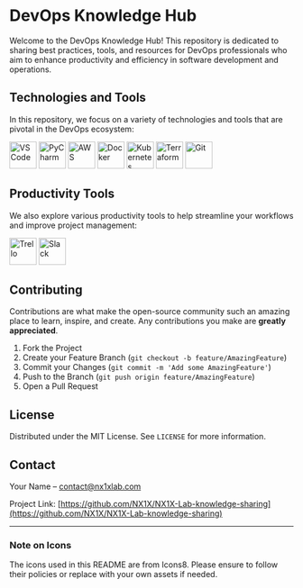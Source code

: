 # DevOps Knowledge Hub

Welcome to the DevOps Knowledge Hub! This repository is dedicated to sharing best practices, tools, and resources for DevOps professionals who aim to enhance productivity and efficiency in software development and operations.

## Technologies and Tools

In this repository, we focus on a variety of technologies and tools that are pivotal in the DevOps ecosystem:

<img src="https://img.icons8.com/fluent/48/000000/visual-studio-code-2019.png" alt="VSCode" width="48" height="48"/> <img src="https://resources.jetbrains.com/storage/products/company/brand/logos/PyCharm.png" alt="PyCharm" width="48" height="48"/> <img src="https://img.icons8.com/color/48/000000/amazon-web-services.png" alt="AWS" width="48" height="48"/> <img src="https://img.icons8.com/color/48/000000/docker.png" alt="Docker" width="48" height="48"/> <img src="https://img.icons8.com/color/48/000000/kubernetes.png" alt="Kubernetes" width="48" height="48"/> <img src="https://img.icons8.com/color/48/000000/terraform.png" alt="Terraform" width="48" height="48"/> <img src="https://img.icons8.com/color/48/000000/git.png" alt="Git" width="48" height="48"/>

## Productivity Tools

We also explore various productivity tools to help streamline your workflows and improve project management:

 <img src="https://img.icons8.com/color/48/000000/trello.png" alt="Trello" width="48" height="48"/> <img src="https://img.icons8.com/color/48/000000/slack-new.png" alt="Slack" width="48" height="48"/>

## Contributing

Contributions are what make the open-source community such an amazing place to learn, inspire, and create. Any contributions you make are **greatly appreciated**.

1. Fork the Project
2. Create your Feature Branch (`git checkout -b feature/AmazingFeature`)
3. Commit your Changes (`git commit -m 'Add some AmazingFeature'`)
4. Push to the Branch (`git push origin feature/AmazingFeature`)
5. Open a Pull Request

## License

Distributed under the MIT License. See `LICENSE` for more information.

## Contact

Your Name – [contact@nx1xlab.com](mailto:contact@nx1xlab.com)

Project Link: [https://github.com/NX1X/NX1X-Lab-knowledge-sharing](https://github.com/NX1X/NX1X-Lab-knowledge-sharing)

---

### Note on Icons

The icons used in this README are from Icons8. Please ensure to follow their policies or replace with your own assets if needed.

